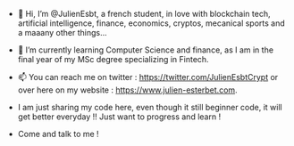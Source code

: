 - 👋 Hi, I’m @JulienEsbt, a french student, in love with blockchain tech, artificial intelligence, finance, economics, cryptos, mecanical sports and a maaany other things...

- 🌱 I’m currently learning Computer Science and finance, as I am in the final year of my MSc degree specializing in Fintech. 

- 📫 You can reach me on twitter : https://twitter.com/JulienEsbtCrypt or over here on my website : https://www.julien-esterbet.com.

- I am just sharing my code here, even though it still beginner code, it will get better everyday !! Just want to progress and learn !

- Come and talk to me !
